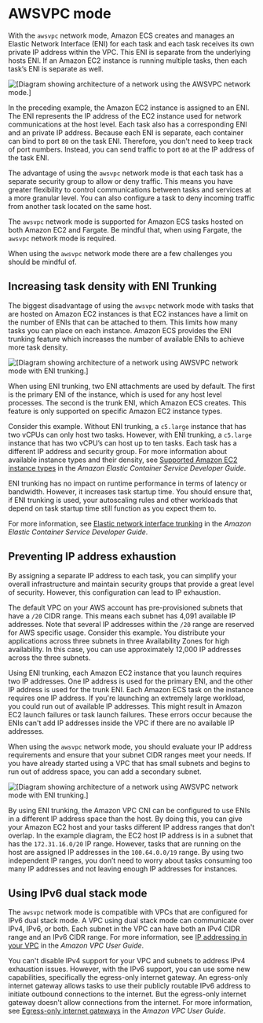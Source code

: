 # AWSVPC mode<a name="networking-networkmode-awsvpc"></a>

With the `awsvpc` network mode, Amazon ECS creates and manages an Elastic Network Interface \(ENI\) for each task and each task receives its own private IP address within the VPC\. This ENI is separate from the underlying hosts ENI\. If an Amazon EC2 instance is running multiple tasks, then each task’s ENI is separate as well\.

![\[Diagram showing architecture of a network using the AWSVPC network mode.\]](http://docs.aws.amazon.com/AmazonECS/latest/bestpracticesguide/images/networkmode-awsvpc.png)

In the preceding example, the Amazon EC2 instance is assigned to an ENI\. The ENI represents the IP address of the EC2 instance used for network communications at the host level\. Each task also has a corresponding ENI and an private IP address\. Because each ENI is separate, each container can bind to port `80` on the task ENI\. Therefore, you don't need to keep track of port numbers\. Instead, you can send traffic to port `80` at the IP address of the task ENI\.

The advantage of using the `awsvpc` network mode is that each task has a separate security group to allow or deny traffic\. This means you have greater flexibility to control communications between tasks and services at a more granular level\. You can also configure a task to deny incoming traffic from another task located on the same host\.

The `awsvpc` network mode is supported for Amazon ECS tasks hosted on both Amazon EC2 and Fargate\. Be mindful that, when using Fargate, the `awsvpc` network mode is required\.

When using the `awsvpc` network mode there are a few challenges you should be mindful of\.

## Increasing task density with ENI Trunking<a name="networking-networkmode-awsvpc-enitrunking"></a>

The biggest disadvantage of using the `awsvpc` network mode with tasks that are hosted on Amazon EC2 instances is that EC2 instances have a limit on the number of ENIs that can be attached to them\. This limits how many tasks you can place on each instance\. Amazon ECS provides the ENI trunking feature which increases the number of available ENIs to achieve more task density\.

![\[Diagram showing architecture of a network using AWSVPC network mode with ENI trunking.\]](http://docs.aws.amazon.com/AmazonECS/latest/bestpracticesguide/images/networkmode-awsvpc-eni.png)

When using ENI trunking, two ENI attachments are used by default\. The first is the primary ENI of the instance, which is used for any host level processes\. The second is the trunk ENI, which Amazon ECS creates\. This feature is only supported on specific Amazon EC2 instance types\.

Consider this example\. Without ENI trunking, a `c5.large` instance that has two vCPUs can only host two tasks\. However, with ENI trunking, a `c5.large` instance that has two vCPU’s can host up to ten tasks\. Each task has a different IP address and security group\. For more information about available instance types and their density, see [Supported Amazon EC2 instance types](https://docs.aws.amazon.com/AmazonECS/latest/developerguide/container-instance-eni.html#eni-trunking-supported-instance-types) in the *Amazon Elastic Container Service Developer Guide*\.

ENI trunking has no impact on runtime performance in terms of latency or bandwidth\. However, it increases task startup time\. You should ensure that, if ENI trunking is used, your autoscaling rules and other workloads that depend on task startup time still function as you expect them to\.

For more information, see [Elastic network interface trunking](https://docs.aws.amazon.com/AmazonECS/latest/developerguide/container-instance-eni.html) in the *Amazon Elastic Container Service Developer Guide*\.

## Preventing IP address exhaustion<a name="networking-networkmode-awsvpc-ipexhaustion"></a>

By assigning a separate IP address to each task, you can simplify your overall infrastructure and maintain security groups that provide a great level of security\. However, this configuration can lead to IP exhaustion\.

The default VPC on your AWS account has pre\-provisioned subnets that have a `/20` CIDR range\. This means each subnet has 4,091 available IP addresses\. Note that several IP addresses within the `/20` range are reserved for AWS specific usage\. Consider this example\. You distribute your applications across three subnets in three Availability Zones for high availability\. In this case, you can use approximately 12,000 IP addresses across the three subnets\.

Using ENI trunking, each Amazon EC2 instance that you launch requires two IP addresses\. One IP address is used for the primary ENI, and the other IP address is used for the trunk ENI\. Each Amazon ECS task on the instance requires one IP address\. If you're launching an extremely large workload, you could run out of available IP addresses\. This might result in Amazon EC2 launch failures or task launch failures\. These errors occur because the ENIs can't add IP addresses inside the VPC if there are no available IP addresses\.

When using the `awsvpc` network mode, you should evaluate your IP address requirements and ensure that your subnet CIDR ranges meet your needs\. If you have already started using a VPC that has small subnets and begins to run out of address space, you can add a secondary subnet\.

![\[Diagram showing architecture of a network using AWSVPC network mode with ENI trunking.\]](http://docs.aws.amazon.com/AmazonECS/latest/bestpracticesguide/images/networkmode-awsvpc-secondary.png)

By using ENI trunking, the Amazon VPC CNI can be configured to use ENIs in a different IP address space than the host\. By doing this, you can give your Amazon EC2 host and your tasks different IP address ranges that don't overlap\. In the example diagram, the EC2 host IP address is in a subnet that has the `172.31.16.0/20` IP range\. However, tasks that are running on the host are assigned IP addresses in the `100.64.0.0/19` range\. By using two independent IP ranges, you don’t need to worry about tasks consuming too many IP addresses and not leaving enough IP addresses for instances\.

## Using IPv6 dual stack mode<a name="networking-networkmode-awsvpc-dualstack"></a>

The `awsvpc` network mode is compatible with VPCs that are configured for IPv6 dual stack mode\. A VPC using dual stack mode can communicate over IPv4, IPv6, or both\. Each subnet in the VPC can have both an IPv4 CIDR range and an IPv6 CIDR range\. For more information, see [IP addressing in your VPC](https://docs.aws.amazon.com/vpc/latest/userguide/vpc-ip-addressing.html) in the *Amazon VPC User Guide*\.

You can't disable IPv4 support for your VPC and subnets to address IPv4 exhaustion issues\. However, with the IPv6 support, you can use some new capabilities, specifically the egress\-only internet gateway\. An egress\-only internet gateway allows tasks to use their publicly routable IPv6 address to initiate outbound connections to the internet\. But the egress\-only internet gateway doesn't allow connections from the internet\. For more information, see [Egress\-only internet gateways](https://docs.aws.amazon.com/vpc/latest/userguide/egress-only-internet-gateway.html) in the *Amazon VPC User Guide*\.